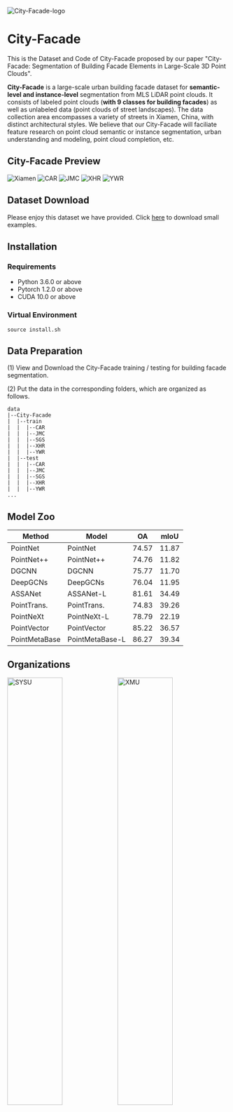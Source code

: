 ![City-Facade-logo](https://github.com/gorgeouseping/City-Facade/blob/main/logo/City-Facade.png)
# City-Facade 
This is the Dataset and Code of City-Facade proposed by our paper "City-Facade: Segmentation of Building Facade Elements in Large-Scale 3D Point Clouds".

<b>City-Facade</b> is a large-scale urban building facade dataset for <b>semantic-level and instance-level</b> segmentation from MLS LiDAR point clouds. It consists of labeled point clouds (<b>with 9 classes for building facades</b>) as well as unlabeled data (point clouds of street landscapes). The data collection area encompasses a variety of streets in Xiamen, China, with distinct architectural styles. We believe that our City-Facade will faciliate feature research on point cloud semantic or instance segmentation, urban understanding and modeling, point cloud completion, etc.

## City-Facade Preview

<img src="https://github.com/gorgeouseping/City-Facade/blob/main/Pictures/Xiamen.png" alt="Xiamen">

<img src="https://github.com/gorgeouseping/City-Facade/blob/main/demo/CAR.gif" alt="CAR">

<img src="https://github.com/gorgeouseping/City-Facade/blob/main/demo/JMC.gif" alt="JMC">

<img src="https://github.com/gorgeouseping/City-Facade/blob/main/demo/XHR.gif" alt="XHR">

<img src="https://github.com/gorgeouseping/City-Facade/blob/main/demo/YWR.gif" alt="YWR">

## Dataset Download

Please enjoy this dataset we have provided. Click [here](https://drive.google.com/drive/folders/1EX0Dq3_Xj8WcO4CdRxdbaCAVtM4IGS9g?usp=sharing) to download small examples.

## Installation

### Requirements
<ul>
<li>Python 3.6.0 or above</li>
<li>Pytorch 1.2.0 or above</li>
<li>CUDA 10.0 or above</li>
</ul>

### Virtual Environment
````
source install.sh
````

## Data Preparation
(1) View and Download the City-Facade training / testing for building facade segmentation.

(2) Put the data in the corresponding folders, which are organized as follows.
````
data
|--City-Facade
|  |--train
|  |  |--CAR
|  |  |--JMC
|  |  |--SGS
|  |  |--XHR
|  |  |--YWR
|  |--test
|  |  |--CAR
|  |  |--JMC
|  |  |--SGS
|  |  |--XHR
|  |  |--YWR
...
````
## Model Zoo

|Method|Model|OA|mIoU|
|-|-|-|-|
|PointNet|PointNet|74.57|11.87|
|PointNet++|PointNet++|74.76|11.82|
|DGCNN|DGCNN|75.77|11.70|
|DeepGCNs|DeepGCNs|76.04|11.95|
|ASSANet|ASSANet-L|81.61|34.49|
|PointTrans.|PointTrans.|74.83|39.26|
|PointNeXt|PointNeXt-L|78.79|22.19|
|PointVector|PointVector|85.22|36.57|
|PointMetaBase|PointMetaBase-L|86.27|39.34|

## Organizations
<img src="https://github.com/gorgeouseping/City-Facade/blob/main/logo/Sun%20Yat-sen%20University.png" alt="SYSU" width="50%" height="50%"><img src="https://github.com/gorgeouseping/City-Facade/blob/main/logo/Xiamen%20University.png" alt="XMU" width="50%" height="50%">
